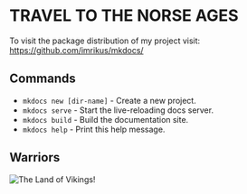 # TRAVEL TO THE NORSE AGES

To visit the package distribution of my project visit: https://github.com/imrikus/mkdocs/

## Commands

* `mkdocs new [dir-name]` - Create a new project.
* `mkdocs serve` - Start the live-reloading docs server.
* `mkdocs build` - Build the documentation site.
* `mkdocs help` - Print this help message.

## Warriors

![The Land of Vikings!](img/vikingr2.jpg "Norse Lands")
